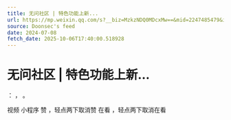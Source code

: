 ```yaml
---
title: 无问社区 | 特色功能上新...
url: https://mp.weixin.qq.com/s?__biz=MzkzNDQ0MDcxMw==&mid=2247485479&idx=2&sn=7b89354ee6dc39b2ed279a7397c23b15
source: Doonsec's feed
date: 2024-07-08
fetch_date: 2025-10-06T17:40:00.518928
---
```


# 无问社区 | 特色功能上新...

：
，
。

视频
小程序
赞
，轻点两下取消赞
在看
，轻点两下取消在看